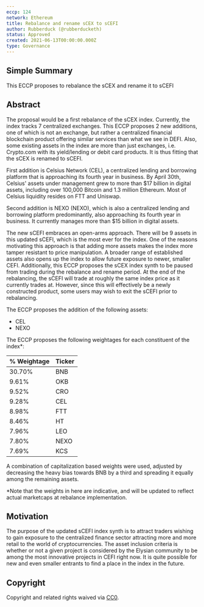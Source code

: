 ```yaml
---
eccp: 124
network: Ethereum
title: Rebalance and rename sCEX to sCEFI
author: Rubberduck (@rubberducketh)
status: Approved
created: 2021-06-13T00:00:00.000Z
type: Governance
---
```


<!--You can leave these HTML comments in your merged EIP and delete the visible duplicate text guides, they will not appear and may be helpful to refer to if you edit it again. This is the suggested template for new ECCPs. Note that an ECCP number will be assigned by an editor. When opening a pull request to submit your ECCP, please use an abbreviated title in the filename, `eccp-draft_title_abbrev.md`. The title should be 44 characters or less.-->

## Simple Summary

<!--"If you can't explain it simply, you don't understand it well enough." Provide a simplified and layman-accessible explanation of the ECCP.-->

This ECCP proposes to rebalance the sCEX and rename it to sCEFI

## Abstract

<!--A short (~200 word) description of the variable change proposed.-->

The proposal would be a first rebalance of the sCEX index. Currently, the index tracks 7 centralized exchanges.
This ECCP proposes 2 new additions, one of which is not an exchange, but rather a centralized financial blockchain product offering similar services than what we see in DEFI. Also, some existing assets in the index are more than just exchanges, i.e. Crypto.com with its yield/lending or debit card products. It is thus fitting that the sCEX is renamed to sCEFI.

First addition is Celsius Network (CEL), a centralized lending and borrowing platform that is approaching its fourth year in business. By April 30th, Celsius' assets under management grew to more than $17 billion in digital assets, including over 100,000 Bitcoin and 1.3 million Ethereum. Most of Celsius liquidity resides on FTT and Uniswap.

Second addition is NEXO (NEXO), which is also a centralized lending and borrowing platform predominantly, also approaching its fourth year in business. It currently manages more than $15 billion in digital assets.

The new sCEFI embraces an open-arms approach. There will be 9 assets in this updated sCEFI, which is the most ever for the index. One of the reasons motivating this approach is that adding more assets makes the index more tamper resistant to price manipulation. A broader range of established assets also opens up the index to allow future exposure to newer, smaller CEFI.
Additionally, this ECCP proposes the sCEX index synth to be paused from trading during the rebalance and rename period. At the end of the rebalancing, the sCEFI will trade at roughly the same index price as it currently trades at. However, since this will effectively be a newly constructed product, some users may wish to exit the sCEFI prior to rebalancing.

The ECCP proposes the addition of the following assets:

- CEL
- NEXO

The ECCP proposes the following weightages for each constituent of the index\*:

| % Weightage | Ticker |
| ----------- | ------ |
| 30.70%      | BNB    |
| 9.61%       | OKB    |
| 9.52%       | CRO    |
| 9.28%       | CEL    |
| 8.98%       | FTT    |
| 8.46%       | HT     |
| 7.96%       | LEO    |
| 7.80%       | NEXO   |
| 7.69%       | KCS    |

A combination of capitalization based weights were used, adjusted by decreasing the heavy bias towards BNB by a third and spreading it equally among the remaining assets.

\*Note that the weights in here are indicative, and will be updated to reflect actual marketcaps at rebalance implementation.

## Motivation

<!--The motivation is critical for ECCPs that want to update variables within Elysian. It should clearly explain why the existing variable is not incentive aligned. ECCP submissions without sufficient motivation may be rejected outright.-->

The purpose of the updated sCEFI index synth is to attract traders wishing to gain exposure to the centralized finance sector attracting more and more retail to the world of cryptocurrencies. The asset inclusion criteria is whether or not a given project is considered by the Elysian community to be among the most innovative projects in CEFI right now. It is quite possible for new and even smaller entrants to find a place in the index in the future.

## Copyright

Copyright and related rights waived via [CC0](https://creativecommons.org/publicdomain/zero/1.0/).
